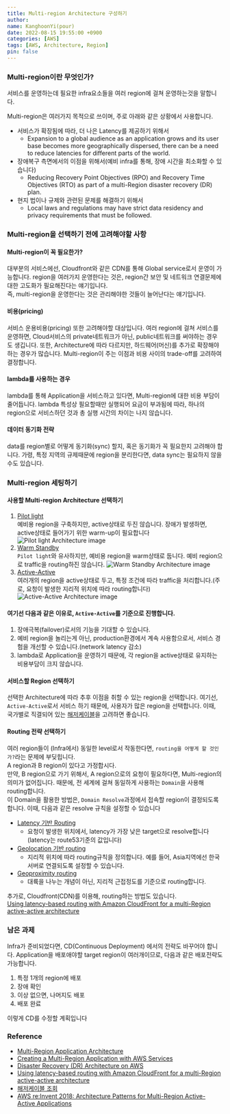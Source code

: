 ```yaml
---
title: Multi-region Architecture 구성하기
author:
name: KanghoonYi(pour)
date: 2022-08-15 19:55:00 +0900
categories: [AWS]
tags: [AWS, Architecture, Region]
pin: false
---
```


### Multi-region이란 무엇인가?
서비스를 운영하는데 필요한 infra요소들을 여러 region에 걸쳐 운영하는것을 말합니다.

Multi-region은 여러가지 목적으로 쓰이며, 주로 아래와 같은 상황에서 사용합니다.
- 서비스가 확장됨에 따라, 더 나은 Latency를 제공하기 위해서
  - Expansion to a global audience as an application grows and its user base becomes more geographically dispersed, there can be a need to reduce latencies for different parts of the world.
- 장애복구 측면에서의 이점을 위해서(예비 infra를 통해, 장애 시간을 최소화할 수 있습니다)
  - Reducing Recovery Point Objectives (RPO) and Recovery Time Objectives (RTO) as part of a multi-Region disaster recovery (DR) plan.
- 현지 법이나 규제와 관련된 문제를 해결하기 위해서
  - Local laws and regulations may have strict data residency and privacy requirements that must be followed.

### Multi-region을 선택하기 전에 고려해야할 사항
#### Multi-region이 꼭 필요한가?
대부분의 서비스에선, Cloudfront와 같은 CDN를 통해 Global service로서 운영이 가능합니다. region을 여러가지 운영한다는 것은, region간 보안 및 네트워크 연결문제에 대한 고도화가 필요해진다는 얘기입니다.  
즉, multi-region을 운영한다는 것은 관리해야한 것들이 늘어난다는 얘기입니다.

#### 비용(pricing)
서비스 운용비용(pricing) 또한 고려해야할 대상입니다. 여러 region에 걸쳐 서비스를 운영하면, Cloud서비스의 private네트워크가 아닌, public네트워크를 써야하는 경우도 생깁니다.
또한, Architecture에 따라 다르지만, 하드웨어(머신)를 추가로 확장해야하는 경우가 많습니다.
Multi-region이 주는 이점과 비용 사이의 trade-off를 고려하여 결정합니다.

#### lambda를 사용하는 경우
lambda를 통해 Application을 서비스하고 있다면, Multi-region에 대한 비용 부담이 줄어듭니다. lambda 특성상 필요할때만 실행되어 요금이 부과됨에 따라, 하나의 region으로 서비스하던 것과 총 실행 시간의 차이는 나지 않습니다.

#### 데이터 동기화 전략
data를 region별로 어떻게 동기화(sync) 할지, 혹은 동기화가 꼭 필요한지 고려해야 합니다. 가령, 특정 지역의 규제때문에 region을 분리한다면, data sync는 필요하지 않을수도 있습니다. 

### Multi-region 세팅하기
#### 사용할 Multi-region Architecture 선택하기
1. [Pilot light](https://aws.amazon.com/blogs/architecture/disaster-recovery-dr-architecture-on-aws-part-iii-pilot-light-and-warm-standby/)  
   예비용 region을 구축하지만, active상태로 두진 않습니다. 장애가 발생하면, active상태로 들어가기 위한 warm-up이 필요합니다
   ![Pilot light Architecture image](https://d2908q01vomqb2.cloudfront.net/fc074d501302eb2b93e2554793fcaf50b3bf7291/2021/05/13/Figure-2.-Pilot-light-DR-strategy.png)
2. [Warm Standby](https://aws.amazon.com/blogs/architecture/disaster-recovery-dr-architecture-on-aws-part-iii-pilot-light-and-warm-standby/)  
   `Pilot light`와 유사하지만, 예비용 region을 warm상태로 둡니다. 예비 region으로 traffic을 routing하진 않습니다.
   ![Warm Standby Architecture image](https://d2908q01vomqb2.cloudfront.net/fc074d501302eb2b93e2554793fcaf50b3bf7291/2021/05/13/Figure-3.-Warm-standby-DR-strategy.png)
3. [Active-Active](https://aws.amazon.com/blogs/architecture/disaster-recovery-dr-architecture-on-aws-part-iv-multi-site-active-active/)  
   여러개의 region을 active상태로 두고, 특정 조건에 따라 traffic을 처리합니다.(주로, 요청이 발생한 지리적 위치에 따라 routing합니다)
   ![Active-Active Architecture image](https://d2908q01vomqb2.cloudfront.net/fc074d501302eb2b93e2554793fcaf50b3bf7291/2021/06/22/Figure-2.-Multi-site-active-active-DR-strategy.png)

#### 여기선 다음과 같은 이유로, `Active-Active`를 기준으로 진행합니다.
1. 장애극복(failover)로서의 기능을 기대할 수 있습니다.
2. 예비 region을 놀리는게 아닌, production환경에서 계속 사용함으로서, 서비스 경험을 개선할 수 있습니다.(network latency 감소)
3. lambda로 Application을 운영하기 때문에, 각 region을 active상태로 유지하는 비용부담이 크지 않습니다.
  
#### 서비스할 Region 선택하기
선택한 Architecture에 따라 추후 이점을 취할 수 있는 region을 선택합니다.
여기선, `Active-Active`로서 서비스 하기 때문에, 사용자가 많은 region을 선택합니다. 이때, 국가별로 직결되어 있는 [해저케이블](https://www.submarinecablemap.com/)을 고려하면 좋습니다.

#### Routing 전략 선택하기
여러 region들이 (Infra에서) 동일한 level로서 작동한다면, `routing을 어떻게 할 것인가?`라는 문제에 부딪힙니다.  
A region과 B region이 있다고 가정합시다.  
만약, B region으로 가기 위해서, A region으로의 요청이 필요하다면, Multi-region의 의미가 없어집니다. 때문에, 전 세계에 걸쳐 동일하게 사용하는 `Domain`을 사용해 routing합니다.  
이 Domain을 활용한 방법은, `Domain Resolve`과정에서 접속할 region이 결정되도록 합니다. 이때, 다음과 같은 resolve 규칙을 설정할 수 있습니다
- [Latency 기반 Routing](https://docs.aws.amazon.com/Route53/latest/DeveloperGuide/routing-policy-latency.html)
  - 요청이 발생한 위치에서, latency가 가장 낮은 target으로 resolve합니다(latency는 route53기준의 값입니다)
- [Geolocation 기반 routing](https://docs.aws.amazon.com/Route53/latest/DeveloperGuide/routing-policy-geo.html)
  - 지리적 위치에 따라 routing규칙을 정의합니다. 예를 들어, Asia지역에선 한국서버로 연결되도록 설정할 수 있습니다.
- [Geoproximity routing](https://docs.aws.amazon.com/Route53/latest/DeveloperGuide/routing-policy-geoproximity.html)
  - 대륙을 나누는 개념이 아닌, 지리적 근접정도를 기준으로 routing합니다.

추가로, Cloudfront(CDN)를 이용해, routing하는 방법도 있습니다.  
[Using latency-based routing with Amazon CloudFront for a multi-Region active-active architecture](https://aws.amazon.com/ko/blogs/networking-and-content-delivery/latency-based-routing-leveraging-amazon-cloudfront-for-a-multi-region-active-active-architecture/)

### 남은 과제
Infra가 준비되었다면, CD(Continuous Deployment) 에서의 전략도 바꾸어야 합니다. Application을 배포애야할 target region이 여러개이므로, 다음과 같은 배포전략도 가능합니다.  
1. 특정 1개의 region에 배포
2. 장애 확인
3. 이상 없으면, 나머지도 배포
4. 배포 완료

이렇게 CD를 수정할 계획입니다

### Reference
- [Multi-Region Application Architecture](https://aws.amazon.com/ko/solutions/implementations/multi-region-application-architecture/)
- [Creating a Multi-Region Application with AWS Services](https://aws.amazon.com/ko/blogs/architecture/creating-a-multi-region-application-with-aws-services-part-1-compute-and-security/)
- [Disaster Recovery (DR) Architecture on AWS](https://aws.amazon.com/blogs/architecture/disaster-recovery-dr-architecture-on-aws-part-iii-pilot-light-and-warm-standby/)
- [Using latency-based routing with Amazon CloudFront for a multi-Region active-active architecture](https://aws.amazon.com/ko/blogs/networking-and-content-delivery/latency-based-routing-leveraging-amazon-cloudfront-for-a-multi-region-active-active-architecture/)
- [해저케이블 조회](https://www.submarinecablemap.com/)
- [AWS re:Invent 2018: Architecture Patterns for Multi-Region Active-Active Applications](https://www.youtube.com/watch?v=2e29I3dA8o4)
